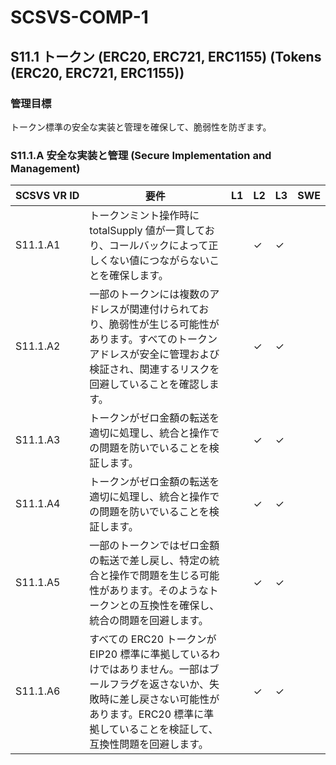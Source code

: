 # SCSVS-COMP-1

## S11.1 トークン (ERC20, ERC721, ERC1155) (Tokens (ERC20, ERC721, ERC1155))

### 管理目標
トークン標準の安全な実装と管理を確保して、脆弱性を防ぎます。

### S11.1.A 安全な実装と管理 (Secure Implementation and Management)

| **SCSVS&nbsp;VR&nbsp;ID** | 要件                                                                 | L1 | L2 | L3 | SWE |
| ------------------------- | -------------------------------------------------------------------- | -- | -- | -- | --- |
| S11.1.A1     | トークンミント操作時に totalSupply 値が一貫しており、コールバックによって正しくない値につながらないことを確保します。 |    | ✓  | ✓  |     |
| S11.1.A2     | 一部のトークンには複数のアドレスが関連付けられており、脆弱性が生じる可能性があります。すべてのトークンアドレスが安全に管理および検証され、関連するリスクを回避していることを確認します。 |    | ✓  | ✓  |     |
| S11.1.A3     | トークンがゼロ金額の転送を適切に処理し、統合と操作での問題を防いでいることを検証します。 |    | ✓  | ✓  |     |
| S11.1.A4     | トークンがゼロ金額の転送を適切に処理し、統合と操作での問題を防いでいることを検証します。 |    | ✓  | ✓  |     |
| S11.1.A5     | 一部のトークンではゼロ金額の転送で差し戻し、特定の統合と操作で問題を生じる可能性があります。そのようなトークンとの互換性を確保し、統合の問題を回避します。 |    | ✓  | ✓  |     |
| S11.1.A6     | すべての ERC20 トークンが EIP20 標準に準拠しているわけではありません。一部はブールフラグを返さないか、失敗時に差し戻さない可能性があります。ERC20 標準に準拠していることを検証して、互換性問題を回避します。 |    | ✓  | ✓  |     |
